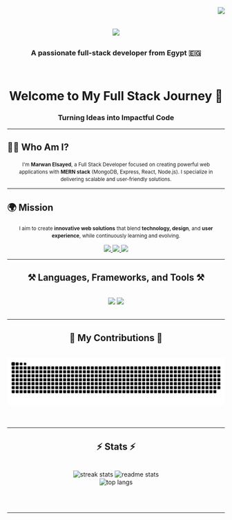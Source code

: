 <img align="right" src="https://visitor-badge.laobi.icu/badge?page_id=marwan-elsayed.marwan-elsayed" />

<h1 align="center">
    <img src="https://readme-typing-svg.herokuapp.com/?font=Righteous&size=35&center=true&vCenter=true&width=500&height=70&duration=4000&lines=Hi+There!+👋;+I'm+Marwan+Elsayed!;" />
</h1>

<h3 align="center">A passionate full-stack developer from Egypt 🇪🇬</h3>

<br/>

<p align="center">
<div align="center">
  <h1>Welcome to My Full Stack Journey 🚀</h1>
</div>
<div align="center">
  <h3>Turning Ideas into Impactful Code</h3>
</div>
</p>

---

## 👨‍💻 Who Am I?

<p align="center">
  <small>I'm <strong>Marwan Elsayed</strong>, a Full Stack Developer focused on creating powerful web applications with <strong>MERN stack</strong> (MongoDB, Express, React, Node.js). I specialize in delivering scalable and user-friendly solutions.</small>
</p>

---

## 🌍 Mission

<p align="center">
  <small>I aim to create <strong>innovative web solutions</strong> that blend <strong>technology, design</strong>, and <strong>user experience</strong>, while continuously learning and evolving.</small>
</p>



<div align="center"> 
  <a href="mailto:marwan.04e@gmail.com">
    <img src="https://img.shields.io/badge/Gmail-333333?style=for-the-badge&logo=gmail&logoColor=red" />
  </a>
  <a href="https://linkedin.com/in/marwan911e" target="_blank">
    <img src="https://img.shields.io/badge/LinkedIn-0077B5?style=for-the-badge&logo=linkedin&logoColor=white" />
  </a>
  <a href="https://marwan-elsayed.github.io" target="_blank">
     <img src="https://img.shields.io/badge/Portfolio-FF5722?style=for-the-badge&logo=todoist&logoColor=white" />
  </a>
</div>

<hr/>

<h2 align="center">⚒️ Languages, Frameworks, and Tools ⚒️</h2>
<br/>
<div align="center">
    <img src="https://skillicons.dev/icons?i=react,bootstrap,mui,html,css,vscode,github,figma,tailwind,git,r" />
    <img src="https://skillicons.dev/icons?i=nodejs,python,javascript,typescript,express,firebase,mongodb,c,java,nextjs,mysql,flask" />
</div>

<br/>
<hr/>

<div align="center">
  <h2>🐍 My Contributions 🐍</h2>
  <br>
  <img alt="snake eating my contributions" src="https://raw.githubusercontent.com/salesp07/salesp07/output/github-contribution-grid-snake.svg" />
  <br/><br/><br/>
</div>

<hr/>

<h2 align="center">⚡ Stats ⚡</h2>
<br>
<div align=center>
  <img width=390 src="https://github-readme-streak-stats.herokuapp.com/?user=marwan-elsayed&count_private=true&theme=react&border_radius=10" alt="streak stats"/>
  <img width=390 src="https://github-readme-stats.vercel.app/api?username=marwan-elsayed&count_private=true&show_icons=true&theme=react&rank_icon=github&border_radius=10" alt="readme stats" />
  <br/>
  <img width=325 align="center" src="https://github-readme-stats.vercel.app/api/top-langs/?username=marwan-elsayed&hide=HTML&langs_count=8&layout=compact&theme=react&border_radius=10&size_weight=0.5&count_weight=0.5&exclude_repo=github-readme-stats" alt="top langs" />
</div>

<br/><br/>
<hr/>
